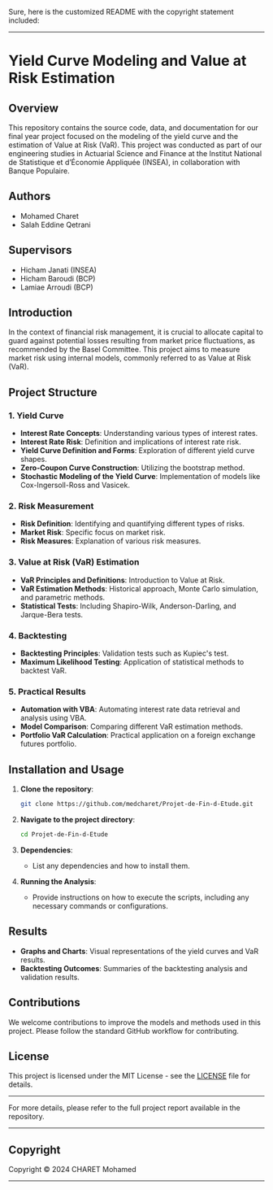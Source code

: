 Sure, here is the customized README with the copyright statement included:

---

# Yield Curve Modeling and Value at Risk Estimation

## Overview

This repository contains the source code, data, and documentation for our final year project focused on the modeling of the yield curve and the estimation of Value at Risk (VaR). This project was conducted as part of our engineering studies in Actuarial Science and Finance at the Institut National de Statistique et d’Économie Appliquée (INSEA), in collaboration with Banque Populaire.

## Authors

- Mohamed Charet
- Salah Eddine Qetrani

## Supervisors

- Hicham Janati (INSEA)
- Hicham Baroudi (BCP)
- Lamiae Arroudi (BCP)

## Introduction

In the context of financial risk management, it is crucial to allocate capital to guard against potential losses resulting from market price fluctuations, as recommended by the Basel Committee. This project aims to measure market risk using internal models, commonly referred to as Value at Risk (VaR).

## Project Structure

### 1. Yield Curve

- **Interest Rate Concepts**: Understanding various types of interest rates.
- **Interest Rate Risk**: Definition and implications of interest rate risk.
- **Yield Curve Definition and Forms**: Exploration of different yield curve shapes.
- **Zero-Coupon Curve Construction**: Utilizing the bootstrap method.
- **Stochastic Modeling of the Yield Curve**: Implementation of models like Cox-Ingersoll-Ross and Vasicek.

### 2. Risk Measurement

- **Risk Definition**: Identifying and quantifying different types of risks.
- **Market Risk**: Specific focus on market risk.
- **Risk Measures**: Explanation of various risk measures.
  
### 3. Value at Risk (VaR) Estimation

- **VaR Principles and Definitions**: Introduction to Value at Risk.
- **VaR Estimation Methods**: Historical approach, Monte Carlo simulation, and parametric methods.
- **Statistical Tests**: Including Shapiro-Wilk, Anderson-Darling, and Jarque-Bera tests.

### 4. Backtesting

- **Backtesting Principles**: Validation tests such as Kupiec's test.
- **Maximum Likelihood Testing**: Application of statistical methods to backtest VaR.

### 5. Practical Results

- **Automation with VBA**: Automating interest rate data retrieval and analysis using VBA.
- **Model Comparison**: Comparing different VaR estimation methods.
- **Portfolio VaR Calculation**: Practical application on a foreign exchange futures portfolio.

## Installation and Usage

1. **Clone the repository**:
    ```bash
    git clone https://github.com/medcharet/Projet-de-Fin-d-Etude.git
    ```

2. **Navigate to the project directory**:
    ```bash
    cd Projet-de-Fin-d-Etude
    ```

3. **Dependencies**:
    - List any dependencies and how to install them.

4. **Running the Analysis**:
    - Provide instructions on how to execute the scripts, including any necessary commands or configurations.

## Results

- **Graphs and Charts**: Visual representations of the yield curves and VaR results.
- **Backtesting Outcomes**: Summaries of the backtesting analysis and validation results.

## Contributions

We welcome contributions to improve the models and methods used in this project. Please follow the standard GitHub workflow for contributing.

## License

This project is licensed under the MIT License - see the [LICENSE](LICENSE) file for details.

---

For more details, please refer to the full project report available in the repository.

---

## Copyright

Copyright © 2024 CHARET Mohamed

---

